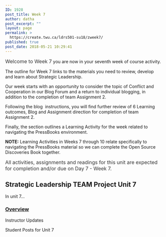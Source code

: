 ```yaml
---
ID: 1928
post_title: Week 7
author: datha
post_excerpt: ""
layout: page
permalink: >
  https://create.twu.ca/ldrs501-su18/zweek7/
published: true
post_date: 2018-05-21 10:29:41
---
```

<span style="float: none; background-color: transparent; color: #333333; cursor: text; font-family: -apple-system,BlinkMacSystemFont,'Segoe UI',Roboto,Oxygen-Sans,Ubuntu,Cantarell,'Helvetica Neue',sans-serif; font-size: 16px; font-style: normal; font-variant: normal; font-weight: 400; letter-spacing: normal; text-align: left; text-decoration: none; text-indent: 0px;">Welcome to Week 7</span> you are now in your seventh week of course activity.

The outline for Week 7 links to the materials you need to review, develop and learn about Strategic Leadership.

Our week starts with an opportunity to consider the topic of Conflict and Cooperation in our Blog Forum and a return to individual blogging, in addition to the completion of team Assignment 2.

Following the blog  instructions, you will find further review of 6 Learning outcomes, Blog and Assignment direction for completion of team Assignment 2.

Finally, the section outlines a Learning Activity for the week related to navigating the PressBooks environment.

<strong>NOTE:</strong> Learning Activities in Weeks 7 through 10 relate specifically to navigating the PressBooks material so we can complete the Open Source Discoveries Book together.

<span style="float: none; background-color: transparent; color: #333333; cursor: text; font-family: -apple-system,BlinkMacSystemFont,'Segoe UI',Roboto,Oxygen-Sans,Ubuntu,Cantarell,'Helvetica Neue',sans-serif; font-size: 16px; font-style: normal; font-variant: normal; font-weight: 400; letter-spacing: normal; text-align: left; text-decoration: none; text-indent: 0px;">All activities, assignments and readings for this unit are expected for completion and/or due on Day 7 - Week 7.</span>

<!--themify_builder_static-->
<h2>Strategic Leadership TEAM Project
Unit 7</h2>
In unit 7&#8230;

<a href="https://create.twu.ca/ldrs501-su18/unit-7/" >

</a>
<h3><a href="https://create.twu.ca/ldrs501-su18/unit-7/">Overview</a></h3>
Instructor Updates

Student Posts for Unit 7<!--/themify_builder_static-->